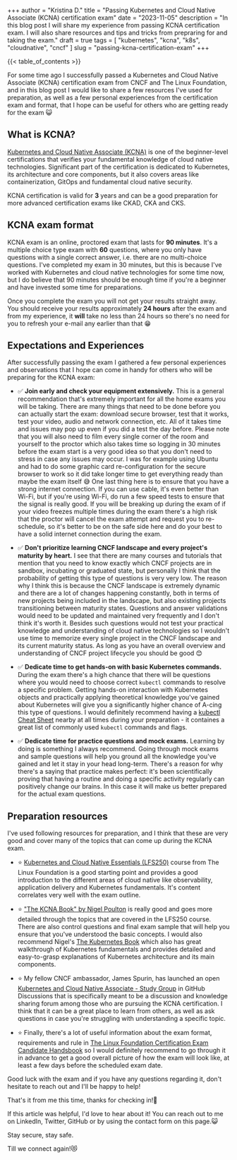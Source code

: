 +++
author = "Kristina D."
title = "Passing Kubernetes and Cloud Native Associate (KCNA) certification exam"
date = "2023-11-05"
description = "In this blog post I will share my experience from passing KCNA certification exam. I will also share resources and tips and tricks from prepraring for and taking the exam."
draft = true
tags = [
    "kubernetes",
    "kcna",
    "k8s",
    "cloudnative",
    "cncf"
]
slug = "passing-kcna-certification-exam"
+++

{{< table_of_contents >}}

For some time ago I successfully passed a Kubernetes and Cloud Native Associate (KCNA) certification exam from CNCF and The Linux Foundation, and in this blog post I would like to share a few resources I've used for preparation, as well as a few personal experiences from the certification exam and format, that I hope can be useful for others who are getting ready for the exam 😺

## What is KCNA?

[Kubernetes and Cloud Native Associate (KCNA)](https://www.cncf.io/certification/kcna) is one of the beginner-level certifications that verifies your fundamental knowledge of cloud native technologies. Significant part of the certification is dedicated to Kubernetes, its architecture and core components, but it also covers areas like containerization, GitOps and fundamental cloud native security.

KCNA certification is valid for **3** years and can be a good preparation for more advanced certification exams like CKAD, CKA and CKS.

## KCNA exam format

KCNA exam is an online, proctored exam that lasts for **90 minutes**. It's a multiple choice type exam with **60** questions, where you only have questions with a single correct answer, i.e. there are no multi-choice questions. I've completed my exam in 30 minutes, but this is because I've worked with Kubernetes and cloud native technologies for some time now, but I do believe that 90 minutes should be enough time if you're a beginner and have invested some time for preparations.

Once you complete the exam you will not get your results straight away. You should receive your results approximately **24 hours** after the exam and from my experience, it **will** take no less than 24 hours so there's no need for you to refresh your e-mail any earlier than that 😁

## Expectations and Experiences

After successfully passing the exam I gathered a few personal experiences and observations that I hope can come in handy for others who will be preparing for the KCNA exam:

- ✅ **Join early and check your equipment extensively.** This is a general recommendation that's extremely important for all the home exams you will be taking. There are many things that need to be done before you can actually start the exam: download secure browser, test that it works, test your video, audio and network connection, etc. All of it takes time and issues may pop up even if you did a test the day before. Please note that you will also need to film every single corner of the room and yourself to the proctor which also takes time so logging in 30 minutes before the exam start is a very good idea so that you don't need to stress in case any issues may occur. I was for example using Ubuntu and had to do some graphic card re-configuration for the secure browser to work so it did take longer time to get everything ready than maybe the exam itself 😅 One last thing here is to ensure that you have a strong internet connection. If you can use cable, it's even better than Wi-Fi, but if you're using Wi-Fi, do run a few speed tests to ensure that the signal is really good. If you will be breaking up during the exam of if your video freezes multiple times during the exam there's a high risk that the proctor will cancel the exam attempt and request you to re-schedule, so it's better to be on the safe side here and do your best to have a solid internet connection during the exam.

- ✅ **Don't prioritize learning CNCF landscape and every project's maturity by heart.** I see that there are many courses and tutorials that mention that you need to know exactly which CNCF projects are in sandbox, incubating or graduated state, but personally I think that the probability of getting this type of questions is very very low. The reason why I think this is because the CNCF landscape is extremely dynamic and there are a lot of changes happening constantly, both in terms of new projects being included in the landscape, but also existing projects transitioning between maturity states. Questions and answer validations would need to be updated and maintained very frequently and I don't think it's worth it. Besides such questions would not test your practical knowledge and understanding of cloud native technologies so I wouldn't use time to memorize every single project in the CNCF landscape and its current maturity status. As long as you have an overall overview and understanding of CNCF project lifecycle you should be good 😊

- ✅ **Dedicate time to get hands-on with basic Kubernetes commands.** During the exam there's a high chance that there will be questions where you would need to choose correct ```kubectl``` commands to resolve a specific problem. Getting hands-on interaction with Kubernetes objects and practically applying theoretical knowledge you've gained about Kubernetes will give you a significantly higher chance of A-cing this type of questions. I would definitely recommend having a [kubectl Cheat Sheet](https://kubernetes.io/docs/reference/kubectl/cheatsheet) nearby at all times during your preparation - it containes a great list of commonly used ```kubectl``` commands and flags.

- ✅ **Dedicate time for practice questions and mock exams.** Learning by doing is something I always recommend. Going through mock exams and sample questions will help you ground all the knowledge you've gained and let it stay in your head long-term. There's a reason for why there's a saying that practice makes perfect: it's been scientifically proving that having a routine and doing a specific activity regularly can positively change our brains. In this case it will make us better prepared for the actual exam questions.

## Preparation resources

I've used following resources for preparation, and I think that these are very good and cover many of the topics that can come up during the KCNA exam.

- ⭐️ [Kubernetes and Cloud Native Essentials (LFS250)](https://training.linuxfoundation.org/training/kubernetes-and-cloud-native-essentials-lfs250) course from The Linux Foundation is a good starting point and provides a good introduction to the different areas of cloud native like observability, application delivery and Kubernetes fundamentals. It's content correlates very well with the exam outline.

- ⭐️ ["The KCNA Book" by Nigel Poulton](https://leanpub.com/thekcnabook) is really good and goes more detailed through the topics that are covered in the LFS250 course. There are also control questions and final exam sample that will help you ensure that you've understood the basic concepts. I would also recommend Nigel's [The Kubernetes Book](https://leanpub.com/thekubernetesbook) which also has great walkthrough of Kubernetes fundamentals and provides detailed and easy-to-grasp explanations of Kubernetes architecture and its main components.

- ⭐️ My fellow CNCF ambassador, James Spurin, has launched an open [Kubernetes and Cloud Native Associate - Study Group](https://github.com/spurin/KCNA-Study-Group) in GitHub Discussions that is specifically meant to be a discussion and knowledge sharing forum among those who are pursuing the KCNA certification. I think that it can be a great place to learn from others, as well as ask questions in case you're struggling with understanding a specific topic.

- ⭐️ Finally, there's a lot of useful information about the exam format, requirements and rule in [The Linux Foundation Certification Exam Candidate Handsbook](https://docs.linuxfoundation.org/tc-docs/certification/lf-handbook2) so I would definitely recommend to go through it in advance to get a good overall picture of how the exam will look like, at least a few days before the scheduled exam date.

Good luck with the exam and if you have any questions regarding it, don't hesitate to reach out and I'll be happy to help!

That's it from me this time, thanks for checking in!💖

If this article was helpful, I'd love to hear about it! You can reach out to me on LinkedIn, Twitter, GitHub or by using the contact form on this page.😺

Stay secure, stay safe.

Till we connect again!😻

